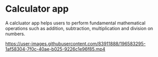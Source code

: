 # Calculator app

A calcluator app helps users to perform fundamental mathematical operations such as addition, subtraction, multiplication and division on numbers.

https://user-images.githubusercontent.com/83911888/196583295-1af58304-7f0c-40ae-b025-9226c1e96f85.mp4

